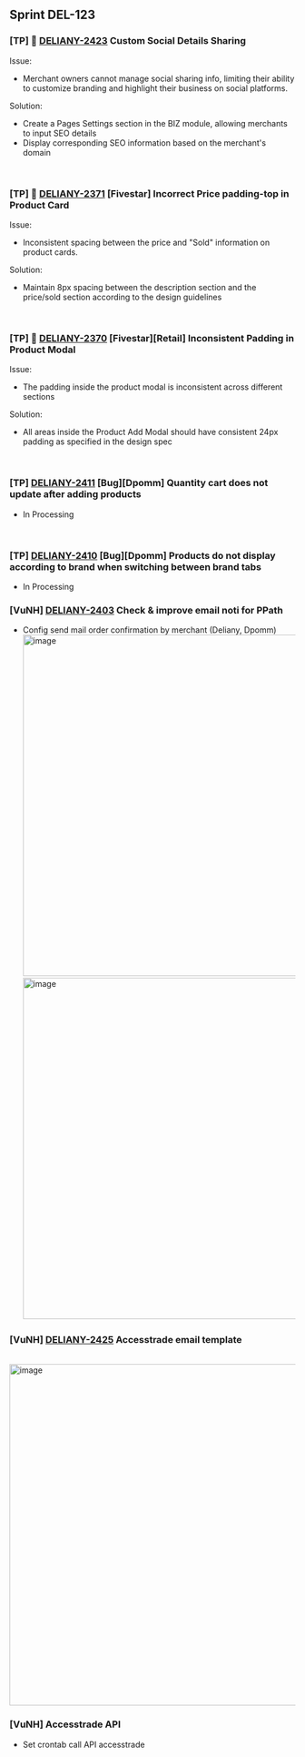 ## Sprint DEL-123

### [TP] 🚀 [DELIANY-2423](https://deliany.youtrack.cloud/issue/DELIANY-2423/Custom-Social-Details-Sharing) Custom Social Details Sharing
Issue:
- Merchant owners cannot manage social sharing info, limiting their ability to customize branding and highlight their business on social platforms.

Solution:
- Create a Pages Settings section in the BIZ module, allowing merchants to input SEO details
- Display corresponding SEO information based on the merchant's domain
<br />

### [TP] 🚀 [DELIANY-2371](https://deliany.youtrack.cloud/issue/DELIANY-2371/Fivestar-Incorrect-Price-padding-top-in-Product-Card) [Fivestar] Incorrect Price padding-top in Product Card
Issue:
- Inconsistent spacing between the price and "Sold" information on product cards.

Solution:
- Maintain 8px spacing between the description section and the price/sold section according to the design guidelines
<br />

### [TP] 🚀 [DELIANY-2370](https://deliany.youtrack.cloud/issue/DELIANY-2370/Fivestar-Retail-Inconsistent-Padding-in-Product-Modal) [Fivestar][Retail] Inconsistent Padding in Product Modal
Issue:
- The padding inside the product modal is inconsistent across different sections

Solution:
- All areas inside the Product Add Modal should have consistent 24px padding as specified in the design spec
<br />

### [TP] [DELIANY-2411](https://deliany.youtrack.cloud/issue/DELIANY-2411/Bug-Dpomm-Quantity-cart-does-not-update-after-adding-products) [Bug][Dpomm] Quantity cart does not update after adding products
- In Processing
<br />

### [TP] [DELIANY-2410](https://deliany.youtrack.cloud/issue/DELIANY-2410/Bug-Dpomm-Products-do-not-display-according-to-brand) [Bug][Dpomm] Products do not display according to brand when switching between brand tabs
- In Processing

### [VuNH] [DELIANY-2403](https://deliany.youtrack.cloud/issue/DELIANY-2403) Check & improve email noti for PPath
- Config send mail order confirmation by merchant (Deliany, Dpomm)
  <br />
  <img width="600" alt="image" src="https://github.com/user-attachments/assets/e5776f0e-5a8e-4b97-a0d1-5bd27ba990a0">
  <br />
  <img width="600" alt="image" src="https://github.com/user-attachments/assets/f55ec88a-1604-4592-828c-7f18825c2b23">
### [VuNH] [DELIANY-2425](https://deliany.youtrack.cloud/issue/DELIANY-2425) Accesstrade email template
  <br />
  <img width="600" alt="image" src="https://github.com/user-attachments/assets/468fa2a1-a431-429c-9ff6-76860d044a8e">

### [VuNH] Accesstrade API
- Set crontab call API accesstrade 





